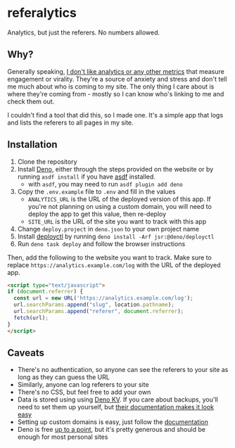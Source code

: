 # referalytics

Analytics, but just the referers. No numbers allowed.

## Why?

Generally speaking, [I don't like analytics or any other metrics](https://pcalv.es/reject-numbers-embrace-connections/) that measure engagement or virality. They're a source of anxiety and stress and don't tell me much about who is coming to my site. The only thing I care about is where they're coming from - mostly so I can know who's linking to me and check them out.

I couldn't find a tool that did this, so I made one. It's a simple app that logs and lists the referers to all pages in my site. 

## Installation
1. Clone the repository
2. Install [Deno](https://deno.land), either through the steps provided on the website or by running `asdf install` if you have [asdf](https://asdf-vm.com) installed.
    - with `asdf`, you may need to run `asdf plugin add deno`
3. Copy the `.env.example` file to `.env` and fill in the values
    - `ANALYTICS_URL` is the URL of the deployed version of this app. If you're not planning on using a custom domain, you will need to deploy the app to get this value, then re-deploy
    - `SITE_URL` is the URL of the site you want to track with this app
4. Change `deploy.project` in `deno.json` to your own project name
5. Install [deployctl](https://github.com/denoland/deployctl) by running `deno install -Arf jsr:@deno/deployctl`
6. Run `deno task deploy` and follow the browser instructions

Then, add the following to the website you want to track. Make sure to replace `https://analytics.example.com/log` with the URL of the deployed app.

```html
<script type="text/javascript">
if (document.referrer) {
  const url = new URL('https://analytics.example.com/log');
  url.searchParams.append("slug", location.pathname);
  url.searchParams.append("referer", document.referrer);
  fetch(url);
}
</script>
```

## Caveats

- There's no authentication, so anyone can see the referers to your site as long as they can guess the URL
- Similarly, anyone can log referers to your site
- There's no CSS, but feel free to add your own
- Data is stored using using [Deno KV](https://docs.deno.com/deploy/kv/manual/). If you care about backups, you'll need to set them up yourself, but [their documentation makes it look easy](https://docs.deno.com/deploy/kv/manual/backup)
- Setting up custom domains is easy, just follow the [documentation](https://docs.deno.com/deploy/manual/custom-domains)
- Deno is free [up to a point](https://deno.com/deploy/pricing), but it's pretty generous and should be enough for most personal sites
